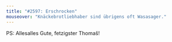 ```yaml
---
title: "#2597: Erschrocken"
mouseover: "Knäckebrotliebhaber sind übrigens oft Wasasager."
---
```


PS: 
Allesalles Gute, fetzigster Thomaš!
